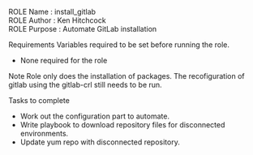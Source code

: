 ROLE Name    : install_gitlab                                                 
ROLE Author  : Ken Hitchcock                                                   
ROLE Purpose : Automate GitLab installation                          


Requirements
Variables required to be set before running the role.
 - None required for the role


Note
Role only does the installation of packages. 
The recofiguration of gitlab using the gitlab-crl still needs to be run. 


Tasks to complete
 - Work out the configuration part to automate.
 - Write playbook to download repository files for disconnected environments.
 - Update yum repo with disconnected repository.
